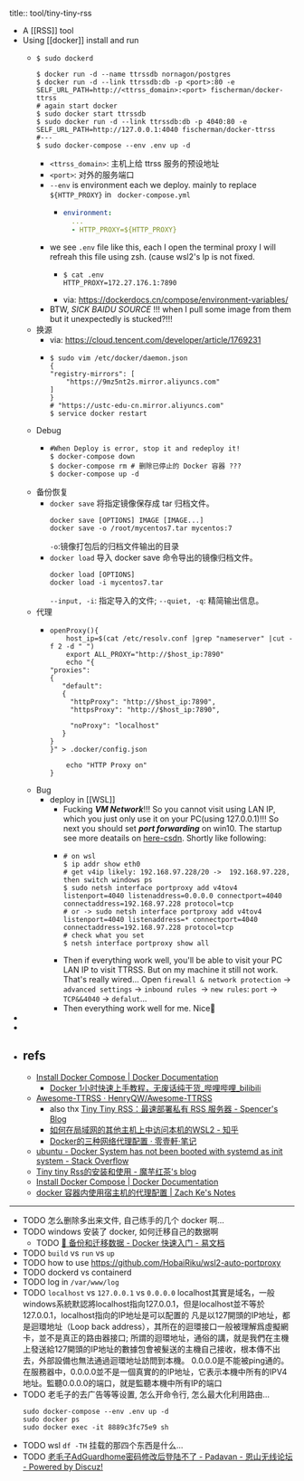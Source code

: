 title:: tool/tiny-tiny-rss

- A [[RSS]] tool
- Using [[docker]] install and run
  - ```shell
    $ sudo dockerd
    
    $ docker run -d --name ttrssdb nornagon/postgres
    $ docker run -d --link ttrssdb:db -p <port>:80 -e SELF_URL_PATH=http://<ttrss_domain>:<port> fischerman/docker-ttrss
    # again start docker
    $ sudo docker start ttrssdb
    $ sudo docker run -d --link ttrssdb:db -p 4040:80 -e SELF_URL_PATH=http://127.0.0.1:4040 fischerman/docker-ttrss
    #---
    $ sudo docker-compose --env .env up -d
    ```
    - `<ttrss_domain>`: 主机上给 ttrss 服务的预设地址
    - `<port>`: 对外的服务端口
    - `--env` is environment each we deploy. mainly to replace `${HTTP_PROXY}` in ` docker-compose.yml`
      - ```yaml
        environment:
          ...
          - HTTP_PROXY=${HTTP_PROXY}
        ```
    - we see `.env` file like this, each I open the terminal proxy I will refreah this file using zsh. (cause wsl2's Ip is not fixed.
      - ```she
        $ cat .env
        HTTP_PROXY=172.27.176.1:7890
        ```
      - via: https://dockerdocs.cn/compose/environment-variables/
    - BTW, _SICK BAIDU SOURCE_ !!! when I pull some image from them but it unexpectedly is stucked?!!!
  - 换源
    - via: https://cloud.tencent.com/developer/article/1769231
    - ```shell
      $ sudo vim /etc/docker/daemon.json
      {
      "registry-mirrors": [
          "https://9mz5nt2s.mirror.aliyuncs.com"
      ]
      }
      # "https://ustc-edu-cn.mirror.aliyuncs.com"
      $ service docker restart
      ```
  - Debug
    - ```shell
      #When Deploy is error, stop it and redeploy it!
      $ docker-compose down
      $ docker-compose rm # 删除已停止的 Docker 容器 ???
      $ docker-compose up -d
      ```
  - 备份恢复
    - `docker save` 将指定镜像保存成 tar 归档文件。
      ```shell
      docker save [OPTIONS] IMAGE [IMAGE...]
      docker save -o /root/mycentos7.tar mycentos:7
      ```
      `-o`:镜像打包后的归档文件输出的目录
    - `docker load` 导入 docker save 命令导出的镜像归档文件。
      ```shell
      docker load [OPTIONS]
      docker load -i mycentos7.tar
      ```
      `--input, -i`: 指定导入的文件;
      `--quiet, -q`: 精简输出信息。
  - 代理
    - ```shell
      openProxy(){
          host_ip=$(cat /etc/resolv.conf |grep "nameserver" |cut -f 2 -d " ")
          export ALL_PROXY="http://$host_ip:7890"
          echo "{
      "proxies":
      {
         "default":
         {
           "httpProxy": "http://$host_ip:7890",
           "httpsProxy": "http://$host_ip:7890",
      
           "noProxy": "localhost"
         }
      }
      }" > .docker/config.json
      
          echo "HTTP Proxy on"
      }
      ```
  - Bug
    - deploy in [[WSL]]
      - Fucking ___VM Network___!!! So you cannot visit using LAN IP, which you just only use it on your PC(using 127.0.0.1)!!! So next you should set ___port forwarding___ on win10.  The startup see more deatails on [here-csdn](https://blog.csdn.net/cf313995/article/details/108871531). Shortly like following:
      - ```shell
        # on wsl
        $ ip addr show eth0
        # get v4ip likely: 192.168.97.228/20 ->  192.168.97.228, then switch windows ps
        $ sudo netsh interface portproxy add v4tov4 listenport=4040 listenaddress=0.0.0.0 connectport=4040 connectaddress=192.168.97.228 protocol=tcp
        # or -> sudo netsh interface portproxy add v4tov4 listenport=4040 listenaddress=* connectport=4040 connectaddress=192.168.97.228 protocol=tcp
        # check what you set
        $ netsh interface portproxy show all
        ```
      - Then if everything work well, you'll be able to visit your PC LAN IP to visit TTRSS. But on my machine it still not work. That's really wired... Open `firewall & network protection` -> `advanced settings` -> `inbound rules `-> `new rules`: `port`  -> `TCP&&4040` -> `defalut`...
      - Then everything work well for me. Nice🍻
-
-
- ## refs
  - [Install Docker Compose | Docker Documentation](https://docs.docker.com/compose/install/)
    - [Docker 1小时快速上手教程，无废话纯干货_哔哩哔哩_bilibili](https://www.bilibili.com/video/BV11L411g7U1)
  - [Awesome-TTRSS · HenryQW/Awesome-TTRSS](https://github.com/HenryQW/Awesome-TTRSS/blob/main/docs/zh/README.md)
    - also thx [Tiny Tiny RSS：最速部署私有 RSS 服务器 - Spencer's Blog](https://spencerwoo.com/blog/tiny-tiny-rss#an-zhuang-docker-compose)
    - [如何在局域网的其他主机上中访问本机的WSL2 - 知乎](https://zhuanlan.zhihu.com/p/425312804)
    - [Docker的三种网络代理配置 · 零壹軒·笔记](https://note.qidong.name/2020/05/docker-proxy/)
  - [ubuntu - Docker System has not been booted with systemd as init system - Stack Overflow](https://stackoverflow.com/questions/59466250/docker-system-has-not-been-booted-with-systemd-as-init-system)
  - [Tiny tiny Rss的安装和使用 - 魔芋红茶's blog](https://blog.icexmoon.xyz/archives/135.html)
  - [Install Docker Compose | Docker Documentation](https://docs.docker.com/compose/install/)
  - [docker 容器内使用宿主机的代理配置 | Zach Ke's Notes](https://kebingzao.com/2019/02/22/docker-container-proxy/)
- ---
- TODO 怎么删除多出来文件, 自己练手的几个 docker 啊...
- TODO windows 安装了 docker, 如何迁移自己的数据啊
  - TODO [🎯 备份和迁移数据 - Docker 快速入门 - 易文档](https://docker.easydoc.net/doc/81170005/cCewZWoN/XQEqNjiu)
- TODO `build` vs `run` vs `up`
- TODO how to use https://github.com/HobaiRiku/wsl2-auto-portproxy
- TODO dockerd vs containerd
- TODO log in `/var/www/log`
- TODO `localhost` vs `127.0.0.1` vs `0.0.0.0`
  localhost其實是域名，一般windows系統默認將localhost指向127.0.0.1，但是localhost並不等於127.0.0.1，localhost指向的IP地址是可以配置的
  凡是以127開頭的IP地址，都是迴環地址（Loop back address），其所在的迴環接口一般被理解爲虛擬網卡，並不是真正的路由器接口; 所謂的迴環地址，通俗的講，就是我們在主機上發送給127開頭的IP地址的數據包會被髮送的主機自己接收，根本傳不出去，外部設備也無法通過迴環地址訪問到本機。
  0.0.0.0是不能被ping通的。在服務器中，0.0.0.0並不是一個真實的的IP地址，它表示本機中所有的IPV4地址。監聽0.0.0.0的端口，就是監聽本機中所有IP的端口
- TODO 老毛子的去广告等等设置, 怎么开命令行, 怎么最大化利用路由...
  ```
  sudo docker-compose --env .env up -d
  sudo docker ps
  sudo docker exec -it 8889c3fc75e9 sh
  ```
- TODO wsl `df -TH` 挂载的那四个东西是什么...
- TODO [老毛子AdGuardhome密码修改后登陆不了 - Padavan - 恩山无线论坛 - Powered by Discuz!](https://www.right.com.cn/forum/thread-1528262-1-1.html)